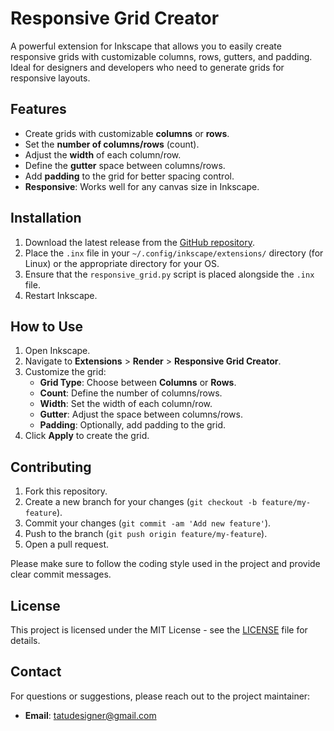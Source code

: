 # Responsive Grid Creator

A powerful extension for Inkscape that allows you to easily create responsive grids with customizable columns, rows, gutters, and padding. Ideal for designers and developers who need to generate grids for responsive layouts.

## Features
- Create grids with customizable **columns** or **rows**.
- Set the **number of columns/rows** (count).
- Adjust the **width** of each column/row.
- Define the **gutter** space between columns/rows.
- Add **padding** to the grid for better spacing control.
- **Responsive**: Works well for any canvas size in Inkscape.

## Installation

1. Download the latest release from the [GitHub repository](https://github.com/seu-usuario/responsive-grid-creator).
2. Place the `.inx` file in your `~/.config/inkscape/extensions/` directory (for Linux) or the appropriate directory for your OS.
3. Ensure that the `responsive_grid.py` script is placed alongside the `.inx` file.
4. Restart Inkscape.

## How to Use

1. Open Inkscape.
2. Navigate to **Extensions** > **Render** > **Responsive Grid Creator**.
3. Customize the grid:
    - **Grid Type**: Choose between **Columns** or **Rows**.
    - **Count**: Define the number of columns/rows.
    - **Width**: Set the width of each column/row.
    - **Gutter**: Adjust the space between columns/rows.
    - **Padding**: Optionally, add padding to the grid.
4. Click **Apply** to create the grid.

## Contributing

1. Fork this repository.
2. Create a new branch for your changes (`git checkout -b feature/my-feature`).
3. Commit your changes (`git commit -am 'Add new feature'`).
4. Push to the branch (`git push origin feature/my-feature`).
5. Open a pull request.

Please make sure to follow the coding style used in the project and provide clear commit messages.

## License

This project is licensed under the MIT License - see the [LICENSE](LICENSE) file for details.

## Contact

For questions or suggestions, please reach out to the project maintainer:
- **Email**: tatudesigner@gmail.com
